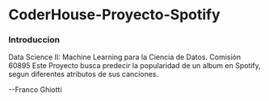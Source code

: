 # CoderHouse-Proyecto-Spotify

### Introduccion

Data Science II: Machine Learning para la Ciencia de Datos. Comisión 60895 
Este Proyecto busca predecir la popularidad de un album en Spotify, segun diferentes atributos de sus canciones.

--Franco Ghiotti